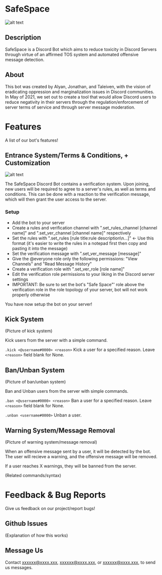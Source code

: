 # SafeSpace
![alt text](https://i.imgur.com/xWAlDiO.jpg)
## Description
SafeSpace is a Discord Bot which aims to reduce toxicity in Discord Servers through virtue of an affirmed TOS system and automated offensive message detection.

## About
This bot was created by Alyan, Jonathan, and Taleiven, with the vision of eradicating oppression and marginalization issues in Discord communities. In May of 2021, we set out to create a tool that would allow Discord users to reduce negativity in their servers through the regulation/enforcement of server terms of service and through server message moderation.


# Features
A list of our bot's features!


## Entrance System/Terms & Conditions, + Customization
![alt text](https://i.imgur.com/8Tut5WY.png)

The SafeSpace Discord Bot contains a verification system. Upon joining, new users will be required to agree to a server's rules, as well as terms and conditions. This can be done with a reaction to the verification message, which will then grant the user access to the server.
### Setup
- Add the bot to your server
- Create a rules and verification channel with ".set_rules_channel [channel name]" and ".set_ver_channel [channel name]" respectively
- Set the rules with ".set_rules [rule title:rule description\n...]" <- Use this format (it's easier to write the rules in a notepad first then copy and pasting it into the message)
- Set the verification message with ".set_ver_message [message]"
- Give the @everyone role only the following permissions: "View Channels" and "Read Message History"
- Create a verification role with ".set_ver_role [role name]"
- Edit the verification role permissions to your liking in the Discord server settings
- IMPORTANT: Be sure to set the bot's "Safe Space"' role above the verification role in the role topology of your server, bot will not work properly otherwise

You have now setup the bot on your server!

## Kick System
(Picture of kick system)

Kick users from the server with a simple command.

`.kick <@username#0000> <reason>`
Kick a user for a specified reason. Leave `<reason>` field blank for None.

## Ban/Unban System
(Picture of ban/unban system)

Ban and Unban users from the server with simple commands.

`.ban <@username#0000> <reason>`
Ban a user for a specified reason. Leave `<reason>` field blank for None.

`.unban <username#0000>`
Unban a user.

## Warning System/Message Removal
(Picture of warning system/message removal)

When an offensive message sent by a user, it will be detected by the bot. The user will recieve a warning, and the offensive message will be removed.

If a user reaches X warnings, they will be banned from the server. 

(Related commands/syntax)


# Feedback & Bug Reports
Give us feedback on our project/report bugs!
## Github Issues
(Explanation of how this works)
## Message Us
Contact xxxxxx@xxxx.xxx, xxxxxx@xxxx.xxx, or xxxxxx@xxxx.xxx, to send us messages.
